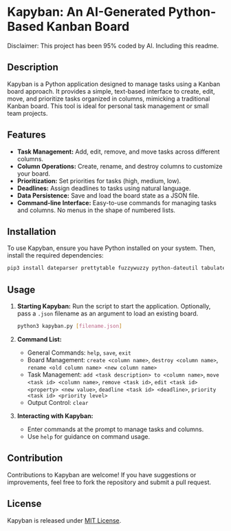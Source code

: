 # Kapyban: An AI-Generated Python-Based Kanban Board

Disclaimer: This project has been 95% coded by AI. Including this readme.

## Description

Kapyban is a Python application designed to manage tasks using a Kanban board approach. It provides a simple, text-based interface to create, edit, move, and prioritize tasks organized in columns, mimicking a traditional Kanban board. This tool is ideal for personal task management or small team projects.

## Features

- **Task Management:** Add, edit, remove, and move tasks across different columns.
- **Column Operations:** Create, rename, and destroy columns to customize your board.
- **Prioritization:** Set priorities for tasks (high, medium, low).
- **Deadlines:** Assign deadlines to tasks using natural language.
- **Data Persistence:** Save and load the board state as a JSON file.
- **Command-line Interface:** Easy-to-use commands for managing tasks and columns. No menus in the shape of numbered lists.

## Installation

To use Kapyban, ensure you have Python installed on your system. Then, install the required dependencies:

```bash
pip3 install dateparser prettytable fuzzywuzzy python-dateutil tabulate rich
```

## Usage

1. **Starting Kapyban:** Run the script to start the application. Optionally, pass a `.json` filename as an argument to load an existing board.

   ```bash
   python3 kapyban.py [filename.json]
   ```

2. **Command List:**
   - General Commands: `help`, `save`, `exit`
   - Board Management: `create <column name>`, `destroy <column name>`, `rename <old column name> <new column name>`
   - Task Management: `add <task description> to <column name>`, `move <task id> <column name>`, `remove <task id>`, `edit <task id> <property> <new value>`, `deadline <task id> <deadline>`, `priority <task id> <priority level>`
   - Output Control: `clear`

3. **Interacting with Kapyban:**
   - Enter commands at the prompt to manage tasks and columns.
   - Use `help` for guidance on command usage.

## Contribution

Contributions to Kapyban are welcome! If you have suggestions or improvements, feel free to fork the repository and submit a pull request.

## License

Kapyban is released under [MIT License](https://opensource.org/licenses/MIT). 
